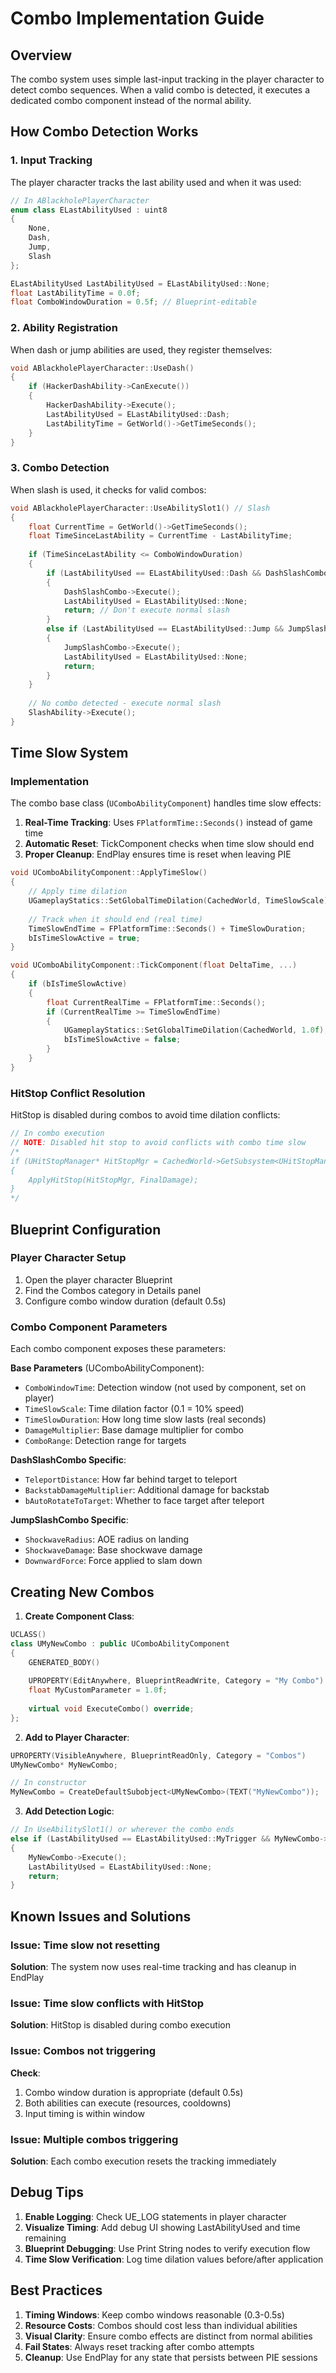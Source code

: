 # Combo Implementation Guide

## Overview
The combo system uses simple last-input tracking in the player character to detect combo sequences. When a valid combo is detected, it executes a dedicated combo component instead of the normal ability.

## How Combo Detection Works

### 1. Input Tracking
The player character tracks the last ability used and when it was used:

```cpp
// In ABlackholePlayerCharacter
enum class ELastAbilityUsed : uint8
{
    None,
    Dash,
    Jump,
    Slash
};

ELastAbilityUsed LastAbilityUsed = ELastAbilityUsed::None;
float LastAbilityTime = 0.0f;
float ComboWindowDuration = 0.5f; // Blueprint-editable
```

### 2. Ability Registration
When dash or jump abilities are used, they register themselves:

```cpp
void ABlackholePlayerCharacter::UseDash()
{
    if (HackerDashAbility->CanExecute())
    {
        HackerDashAbility->Execute();
        LastAbilityUsed = ELastAbilityUsed::Dash;
        LastAbilityTime = GetWorld()->GetTimeSeconds();
    }
}
```

### 3. Combo Detection
When slash is used, it checks for valid combos:

```cpp
void ABlackholePlayerCharacter::UseAbilitySlot1() // Slash
{
    float CurrentTime = GetWorld()->GetTimeSeconds();
    float TimeSinceLastAbility = CurrentTime - LastAbilityTime;
    
    if (TimeSinceLastAbility <= ComboWindowDuration)
    {
        if (LastAbilityUsed == ELastAbilityUsed::Dash && DashSlashCombo->CanExecute())
        {
            DashSlashCombo->Execute();
            LastAbilityUsed = ELastAbilityUsed::None;
            return; // Don't execute normal slash
        }
        else if (LastAbilityUsed == ELastAbilityUsed::Jump && JumpSlashCombo->CanExecute())
        {
            JumpSlashCombo->Execute();
            LastAbilityUsed = ELastAbilityUsed::None;
            return;
        }
    }
    
    // No combo detected - execute normal slash
    SlashAbility->Execute();
}
```

## Time Slow System

### Implementation
The combo base class (`UComboAbilityComponent`) handles time slow effects:

1. **Real-Time Tracking**: Uses `FPlatformTime::Seconds()` instead of game time
2. **Automatic Reset**: TickComponent checks when time slow should end
3. **Proper Cleanup**: EndPlay ensures time is reset when leaving PIE

```cpp
void UComboAbilityComponent::ApplyTimeSlow()
{
    // Apply time dilation
    UGameplayStatics::SetGlobalTimeDilation(CachedWorld, TimeSlowScale);
    
    // Track when it should end (real time)
    TimeSlowEndTime = FPlatformTime::Seconds() + TimeSlowDuration;
    bIsTimeSlowActive = true;
}

void UComboAbilityComponent::TickComponent(float DeltaTime, ...)
{
    if (bIsTimeSlowActive)
    {
        float CurrentRealTime = FPlatformTime::Seconds();
        if (CurrentRealTime >= TimeSlowEndTime)
        {
            UGameplayStatics::SetGlobalTimeDilation(CachedWorld, 1.0f);
            bIsTimeSlowActive = false;
        }
    }
}
```

### HitStop Conflict Resolution
HitStop is disabled during combos to avoid time dilation conflicts:

```cpp
// In combo execution
// NOTE: Disabled hit stop to avoid conflicts with combo time slow
/*
if (UHitStopManager* HitStopMgr = CachedWorld->GetSubsystem<UHitStopManager>())
{
    ApplyHitStop(HitStopMgr, FinalDamage);
}
*/
```

## Blueprint Configuration

### Player Character Setup
1. Open the player character Blueprint
2. Find the Combos category in Details panel
3. Configure combo window duration (default 0.5s)

### Combo Component Parameters
Each combo component exposes these parameters:

**Base Parameters** (UComboAbilityComponent):
- `ComboWindowTime`: Detection window (not used by component, set on player)
- `TimeSlowScale`: Time dilation factor (0.1 = 10% speed)
- `TimeSlowDuration`: How long time slow lasts (real seconds)
- `DamageMultiplier`: Base damage multiplier for combo
- `ComboRange`: Detection range for targets

**DashSlashCombo Specific**:
- `TeleportDistance`: How far behind target to teleport
- `BackstabDamageMultiplier`: Additional damage for backstab
- `bAutoRotateToTarget`: Whether to face target after teleport

**JumpSlashCombo Specific**:
- `ShockwaveRadius`: AOE radius on landing
- `ShockwaveDamage`: Base shockwave damage
- `DownwardForce`: Force applied to slam down

## Creating New Combos

1. **Create Component Class**:
```cpp
UCLASS()
class UMyNewCombo : public UComboAbilityComponent
{
    GENERATED_BODY()
    
    UPROPERTY(EditAnywhere, BlueprintReadWrite, Category = "My Combo")
    float MyCustomParameter = 1.0f;
    
    virtual void ExecuteCombo() override;
};
```

2. **Add to Player Character**:
```cpp
UPROPERTY(VisibleAnywhere, BlueprintReadOnly, Category = "Combos")
UMyNewCombo* MyNewCombo;

// In constructor
MyNewCombo = CreateDefaultSubobject<UMyNewCombo>(TEXT("MyNewCombo"));
```

3. **Add Detection Logic**:
```cpp
// In UseAbilitySlot1() or wherever the combo ends
else if (LastAbilityUsed == ELastAbilityUsed::MyTrigger && MyNewCombo->CanExecute())
{
    MyNewCombo->Execute();
    LastAbilityUsed = ELastAbilityUsed::None;
    return;
}
```

## Known Issues and Solutions

### Issue: Time slow not resetting
**Solution**: The system now uses real-time tracking and has cleanup in EndPlay

### Issue: Time slow conflicts with HitStop
**Solution**: HitStop is disabled during combo execution

### Issue: Combos not triggering
**Check**:
1. Combo window duration is appropriate (default 0.5s)
2. Both abilities can execute (resources, cooldowns)
3. Input timing is within window

### Issue: Multiple combos triggering
**Solution**: Each combo execution resets the tracking immediately

## Debug Tips

1. **Enable Logging**: Check UE_LOG statements in player character
2. **Visualize Timing**: Add debug UI showing LastAbilityUsed and time remaining
3. **Blueprint Debugging**: Use Print String nodes to verify execution flow
4. **Time Slow Verification**: Log time dilation values before/after application

## Best Practices

1. **Timing Windows**: Keep combo windows reasonable (0.3-0.5s)
2. **Resource Costs**: Combos should cost less than individual abilities
3. **Visual Clarity**: Ensure combo effects are distinct from normal abilities
4. **Fail States**: Always reset tracking after combo attempts
5. **Cleanup**: Use EndPlay for any state that persists between PIE sessions
